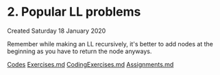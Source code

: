# 2. Popular LL problems
Created Saturday 18 January 2020

Remember while making an LL recursively, it's better to add nodes at the beginning as you have to return the node anyways.

[Codes](./2._Popular_LL_problems/Codes)
[Exercises.md](./2._Popular_LL_problems/Quizzes&Exercises/Exercises.md)
[CodingExercises.md](./2._Popular_LL_problems/Quizzes&Exercises/CodingExercises.md)
[Assignments.md](./2._Popular_LL_problems/zAssignments/Assignments.md)

